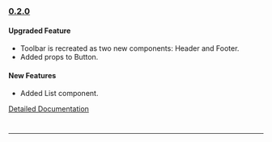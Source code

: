 ### [0.2.0](https://github.com/GeekyAnts/NativeBase/releases/tag/v0.2.0)

#### Upgraded Feature
* Toolbar is recreated as two new components: Header and Footer.
* Added props to Button.


#### New Features
* Added List component.


[Detailed Documentation](http://nativebase.io/docs/v0.2.0)

<hr style="margin-top: 40px">
